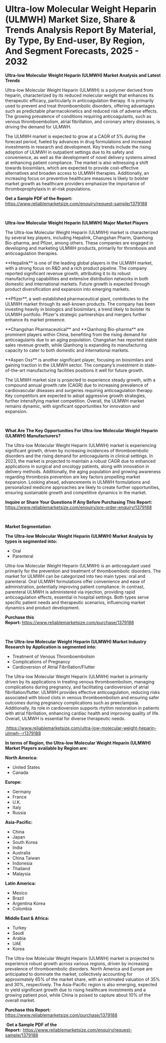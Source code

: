<p><h1>Ultra-low Molecular Weight Heparin (ULMWH) Market Size, Share & Trends Analysis Report By Material, By Type, By End-user, By Region, And Segment Forecasts, 2025 - 2032</h1></p><p><strong>Ultra-low Molecular Weight Heparin (ULMWH) Market Analysis and Latest Trends</strong></p>
<p><p>Ultra-low Molecular Weight Heparin (ULMWH) is a polymer derived from heparin, characterized by its reduced molecular weight that enhances its therapeutic efficacy, particularly in anticoagulation therapy. It is primarily used to prevent and treat thromboembolic disorders, offering advantages such as predictable pharmacokinetics and reduced risk of adverse effects. The growing prevalence of conditions requiring anticoagulants, such as venous thromboembolism, atrial fibrillation, and coronary artery diseases, is driving the demand for ULMWH.</p><p>The ULMWH market is expected to grow at a CAGR of 5% during the forecast period, fueled by advances in drug formulations and increased investments in research and development. Key trends include the rising adoption of ULMWH in outpatient settings due to its safety and convenience, as well as the development of novel delivery systems aimed at enhancing patient compliance. The market is also witnessing a shift towards biosimilars, which are expected to provide cost-effective alternatives and broaden access to ULMWH therapies. Additionally, an increasing focus on preventive healthcare measures is likely to bolster market growth as healthcare providers emphasize the importance of thromboprophylaxis in at-risk populations.</p></p>
<p><strong>Get a Sample PDF of the Report:&nbsp;</strong> <a href="https://www.reliablemarketsize.com/enquiry/request-sample/1379188?utm_campaign=1879&utm_medium=2&utm_source=Github&utm_content=ia&utm_term=19042025&utm_id=ultra-low-molecular-weight-heparin-ulmwh">https://www.reliablemarketsize.com/enquiry/request-sample/1379188</a></p>
<p>&nbsp;</p>
<p><strong>Ultra-low Molecular Weight Heparin (ULMWH) Major Market Players</strong></p>
<p><p>The Ultra-low Molecular Weight Heparin (ULMWH) market is characterized by several key players, including Hepalink, Changshan Pharm, Qianhong Bio-pharma, and Pfizer, among others. These companies are engaged in developing and marketing ULMWH products, primarily for thrombosis and anticoagulation therapies.</p><p>**Hepalink** is one of the leading global players in the ULMWH market, with a strong focus on R&D and a rich product pipeline. The company reported significant revenue growth, attributing it to its robust manufacturing capabilities and extensive distribution networks in both domestic and international markets. Future growth is expected through product diversification and expansion into emerging markets.</p><p>**Pfizer**, a well-established pharmaceutical giant, contributes to the ULMWH market through its well-known products. The company has been investing heavily in biologics and biosimilars, a trend likely to bolster its ULMWH portfolio. Pfizer's strategic partnerships and mergers further enhance its market presence.</p><p>**Changshan Pharmaceutical** and **Qianhong Bio-pharma** are prominent players within China, benefiting from the rising demand for anticoagulants due to an aging population. Changshan has reported stable sales revenue growth, while Qianhong is expanding its manufacturing capacity to cater to both domestic and international markets.</p><p>**Aspen Oss** is another significant player, focusing on biosimilars and gaining traction in the ULMWH sector. The company’s investment in state-of-the-art manufacturing facilities positions it well for future growth.</p><p>The ULMWH market size is projected to experience steady growth, with a compound annual growth rate (CAGR) due to increasing prevalence of cardiovascular diseases and surgeries requiring anticoagulation therapy. Key competitors are expected to adopt aggressive growth strategies, further intensifying market competition. Overall, the ULMWH market remains dynamic, with significant opportunities for innovation and expansion.</p></p>
<p>&nbsp;</p>
<p><strong>What Are The Key Opportunities For Ultra-low Molecular Weight Heparin (ULMWH) Manufacturers?</strong></p>
<p><p>The Ultra-low Molecular Weight Heparin (ULMWH) market is experiencing significant growth, driven by increasing incidences of thromboembolic disorders and the rising demand for anticoagulants in clinical settings. In 2023, the market is projected to maintain a robust CAGR due to enhanced applications in surgical and oncology patients, along with innovation in delivery methods. Additionally, the aging population and growing awareness regarding thrombosis prevention are key factors propelling market expansion. Looking ahead, advancements in ULMWH formulations and personalized medicine approaches are likely to create further opportunities, ensuring sustainable growth and competitive dynamics in the market.</p></p>
<p><strong>Inquire or Share Your Questions If Any Before Purchasing This Report:</strong> <a href="https://www.reliablemarketsize.com/enquiry/pre-order-enquiry/1379188?utm_campaign=1879&utm_medium=2&utm_source=Github&utm_content=ia&utm_term=19042025&utm_id=ultra-low-molecular-weight-heparin-ulmwh">https://www.reliablemarketsize.com/enquiry/pre-order-enquiry/1379188</a></p>
<p>&nbsp;</p>
<p><strong>Market Segmentation</strong></p>
<p><strong>The Ultra-low Molecular Weight Heparin (ULMWH) Market Analysis by types is segmented into:</strong></p>
<p><ul><li>Oral</li><li>Parenteral</li></ul></p>
<p><p>Ultra-low Molecular Weight Heparin (ULMWH) is an anticoagulant used primarily for the prevention and treatment of thromboembolic disorders. The market for ULMWH can be categorized into two main types: oral and parenteral. Oral ULMWH formulations offer convenience and ease of administration, potentially improving patient compliance. In contrast, parenteral ULMWH is administered via injection, providing rapid anticoagulation effects, essential in hospital settings. Both types serve specific patient needs and therapeutic scenarios, influencing market dynamics and product development.</p></p>
<p><strong>Purchase this Report:&nbsp;</strong><a href="https://www.reliablemarketsize.com/purchase/1379188?utm_campaign=1879&utm_medium=2&utm_source=Github&utm_content=ia&utm_term=19042025&utm_id=ultra-low-molecular-weight-heparin-ulmwh">https://www.reliablemarketsize.com/purchase/1379188</a></p>
<p>&nbsp;</p>
<p><strong>The Ultra-low Molecular Weight Heparin (ULMWH) Market Industry Research by Application is segmented into:</strong></p>
<p><ul><li>Treatment of Venous Thromboembolism</li><li>Complications of Pregnancy</li><li>Cardioversion of Atrial Fibrillation/Flutter</li></ul></p>
<p><p>The Ultra-low Molecular Weight Heparin (ULMWH) market is primarily driven by its applications in treating venous thromboembolism, managing complications during pregnancy, and facilitating cardioversion of atrial fibrillation/flutter. ULMWH provides effective anticoagulation, reducing risks associated with blood clots in venous thromboembolism and ensuring safer outcomes during pregnancy complications such as preeclampsia. Additionally, its role in cardioversion supports rhythm restoration in patients with atrial fibrillation, enhancing cardiac health and improving quality of life. Overall, ULMWH is essential for diverse therapeutic needs.</p></p>
<p><a href="https://www.reliablemarketsize.com/ultra-low-molecular-weight-heparin-ulmwh--r1379188?utm_campaign=1879&utm_medium=2&utm_source=Github&utm_content=ia&utm_term=19042025&utm_id=ultra-low-molecular-weight-heparin-ulmwh">&nbsp;https://www.reliablemarketsize.com/ultra-low-molecular-weight-heparin-ulmwh--r1379188</a></p>
<p><strong>In terms of Region, the Ultra-low Molecular Weight Heparin (ULMWH) Market Players available by Region are:</strong></p>
<p>
    <p> <strong> North America: </strong>
        <ul>
            <li>United States</li>
            <li>Canada</li>
        </ul>
        </p> 
    <p> <strong> Europe: </strong>
        <ul>
            <li>Germany</li>
            <li>France</li>
            <li>U.K.</li>
            <li>Italy</li>
            <li>Russia</li>
        </ul>
        </p> 
    <p> <strong> Asia-Pacific: </strong>
        <ul>
            <li>China</li>
            <li>Japan</li>
            <li>South Korea</li>
            <li>India</li>
            <li>Australia</li>
            <li>China Taiwan</li>
            <li>Indonesia</li>
            <li>Thailand</li>
            <li>Malaysia</li>
        </ul>
        </p> 
    <p> <strong> Latin America: </strong>
        <ul>
            <li>Mexico</li>
            <li>Brazil</li>
            <li>Argentina Korea</li>
            <li>Colombia</li>
        </ul>
        </p> 
    <p> <strong> Middle East & Africa: </strong>
        <ul>
            <li>Turkey</li>
            <li>Saudi</li>
            <li>Arabia</li>
            <li>UAE</li>
            <li>Korea</li>
        </ul>
    </p>
    </p>
<p><p>The Ultra-low Molecular Weight Heparin (ULMWH) market is projected to experience robust growth across various regions, driven by increasing prevalence of thromboembolic disorders. North America and Europe are anticipated to dominate the market, collectively accounting for approximately 65% of the market share, with an estimated valuation of 35% and 30%, respectively. The Asia-Pacific region is also emerging, expected to yield significant growth due to rising healthcare investments and a growing patient pool, while China is poised to capture about 10% of the overall market.</p></p>
<p><strong>Purchase this Report: </strong><a href="https://www.reliablemarketsize.com/purchase/1379188?utm_campaign=1879&utm_medium=2&utm_source=Github&utm_content=ia&utm_term=19042025&utm_id=ultra-low-molecular-weight-heparin-ulmwh">https://www.reliablemarketsize.com/purchase/1379188</a></p>
<p>&nbsp;<strong>Get a Sample PDF of the Report:&nbsp;&nbsp;</strong><a href="https://www.reliablemarketsize.com/enquiry/request-sample/1379188?utm_campaign=1879&utm_medium=2&utm_source=Github&utm_content=ia&utm_term=19042025&utm_id=ultra-low-molecular-weight-heparin-ulmwh">https://www.reliablemarketsize.com/enquiry/request-sample/1379188</a></p>
<p><strong></strong></p>
<p><p></p><p></p><p></p></p>